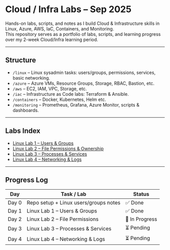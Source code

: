 # Cloud / Infra Labs – Sep 2025

Hands-on labs, scripts, and notes as I build Cloud & Infrastructure skills in Linux, Azure, AWS, IaC, Containers, and Monitoring.  
This repository serves as a portfolio of labs, scripts, and learning progress over my 2-week Cloud/Infra learning period.

---

## Structure

- `/linux` – Linux sysadmin tasks: users/groups, permissions, services, basic networking.  
- `/azure` – Azure VMs, Resource Groups, Storage, RBAC, Bastion, etc.  
- `/aws` – EC2, IAM, VPC, Storage, etc.  
- `/iac` – Infrastructure as Code labs: Terraform & Ansible.  
- `/containers` – Docker, Kubernetes, Helm etc.  
- `/monitoring` – Prometheus, Grafana, Azure Monitor, scripts & dashboards.

---

## Labs Index

- [Linux Lab 1 – Users & Groups](linux/users.md)  
- [Linux Lab 2 – File Permissions & Ownership](linux/permissions.md)  
- [Linux Lab 3 – Processes & Services](linux/processes.md)  
- [Linux Lab 4 – Networking & Logs](linux/networking_logs.md)  

---

## Progress Log

| Day | Task / Lab | Status |
|---|---|---|
| Day 0 | Repo setup + Linux users/groups notes | ✅ Done |
| Day 1 | Linux Lab 1 – Users & Groups | ✅ Done |
| Day 2 | Linux Lab 2 – File Permissions | 🚧 In Progress |
| Day 3 | Linux Lab 3 – Processes & Services | ⏳ Pending |
| Day 4 | Linux Lab 4 – Networking & Logs | ⏳ Pending |




